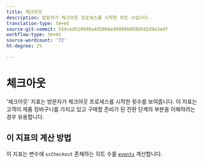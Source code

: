 ```yaml
---
title: 체크아웃
description: 방문자가 체크아웃 프로세스를 시작한 히트 수입니다.
translation-type: tm+mt
source-git-commit: 554ced510600a4d5866e89806b058b5d2d9a3edf
workflow-type: tm+mt
source-wordcount: '72'
ht-degree: 2%

---
```



# 체크아웃

&#39;체크아웃&#39; 지표는 방문자가 체크아웃 프로세스를 시작한 횟수를 보여줍니다. 이 지표는 고객이 제품 장바구니를 가지고 있고 구매할 준비가 된 전환 단계의 부분을 이해하려는 경우 유용합니다.

## 이 지표의 계산 방법

이 지표는 변수에 `scCheckout` 존재하는 히트 수를 [`events`](/help/implement/vars/page-vars/events/events-overview.md) 계산합니다.
